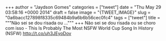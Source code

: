 
+++
author = "Jaydson Gomes"
categories = ["tweet"]
date = "Thu May 29 03:58:16 +0000 2014"
draft = false
image = "{TWEET_IMAGE}"
slug = "0a6bacc127898f8335c69484b9a6b6b56cec0fc4"
tags = ["tweet"]
title = """Não sei se dou risada ou ..."""
+++
Não sei se dou risada ou se choro com isso - This Is Probably The Most NSFW World Cup Song In History (NSFW) http://t.co/uh3JEyoDov
